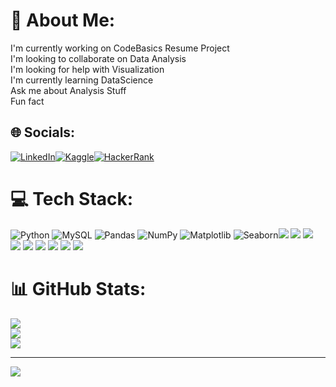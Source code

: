 # 💫 About Me:
I'm currently working on CodeBasics Resume Project<br>I'm looking to collaborate on Data Analysis<br>I'm looking for help with Visualization<br>I'm currently learning DataScience<br>Ask me about Analysis Stuff<br>Fun fact


## 🌐 Socials:
[![LinkedIn](https://img.shields.io/badge/LinkedIn-%230077B5.svg?logo=linkedin&logoColor=white)](https://www.linkedin.com/in/surya-sundar-kumar-surla-54048b188)[![Kaggle](https://img.shields.io/badge/Kaggle-%2320BEFF.svg?logo=kaggle&logoColor=white)](https://www.kaggle.com/suryasundarkumar)[![HackerRank](https://img.shields.io/badge/HackerRank-%23000000.svg?logo=hackerrank&logoColor=green)](https://www.hackerrank.com/suryasundarkuma1)

# 💻 Tech Stack:
![Python](https://img.shields.io/badge/python-3670A0?style=for-the-badge&logo=python&logoColor=ffdd54) ![MySQL](https://img.shields.io/badge/mysql-%2300f.svg?style=for-the-badge&logo=mysql&logoColor=white) ![Pandas](https://img.shields.io/badge/pandas-%23150458.svg?style=for-the-badge&logo=pandas&logoColor=white) ![NumPy](https://img.shields.io/badge/numpy-%23013243.svg?style=for-the-badge&logo=numpy&logoColor=white) ![Matplotlib](https://img.shields.io/badge/matplotlib-%23150458.svg?style=for-the-badge&logo=matplotlib&logoColor=white)  ![Seaborn](https://img.shields.io/badge/seaborn-%23150458.svg?style=for-the-badge&logo=seaborn&logoColor=white)<img src="https://img.shields.io/badge/PowerBI-F2C811?style=for-the-badge&logo=Power%20BI&logoColor=white"> <img src="https://img.shields.io/badge/SQL-00000F?style=for-the-badge&logo=MySQL&logoColor=white">
<img src="https://img.shields.io/badge/Python-3776AB?style=for-the-badge&logo=Python&logoColor=white">
<img src="https://img.shields.io/badge/Machine_Learning-6B46C1?style=for-the-badge&logo=TensorFlow&logoColor=white">
<img src="https://img.shields.io/badge/Numpy-013243?style=for-the-badge&logo=NumPy&logoColor=white">
<img src="https://img.shields.io/badge/Pandas-150458?style=for-the-badge&logo=Pandas&logoColor=white">
<img src="https://img.shields.io/badge/Matplotlib-11557C?style=for-the-badge&logo=Matplotlib&logoColor=white">
<img src="https://img.shields.io/badge/Seaborn-3776AB?style=for-the-badge&logo=Seaborn&logoColor=white">
<img src="https://img.shields.io/badge/Power_BI-F2C811?style=for-the-badge&logo=Power%20BI&logoColor=white">

# 📊 GitHub Stats:
![](https://github-readme-stats.vercel.app/api?username=SuryaSundarKumarS&theme=prussian&hide_border=false&include_all_commits=false&count_private=false)<br/>
![](https://github-readme-streak-stats.herokuapp.com/?user=SuryaSundarKumarS&theme=prussian&hide_border=false)<br/>
![](https://github-readme-stats.vercel.app/api/top-langs/?username=SuryaSundarKumarS&theme=prussian&hide_border=false&include_all_commits=false&count_private=false&layout=compact)

---
[![](https://visitcount.itsvg.in/api?id=SuryaSundarKumarS&icon=0&color=0)](https://visitcount.itsvg.in)

<!-- Proudly created with GPRM ( https://gprm.itsvg.in ) -->
